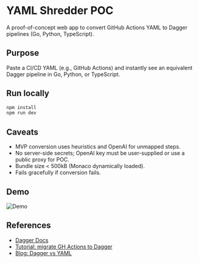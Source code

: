 # YAML Shredder POC

A proof-of-concept web app to convert GitHub Actions YAML to Dagger pipelines (Go, Python, TypeScript).

## Purpose

Paste a CI/CD YAML (e.g., GitHub Actions) and instantly see an equivalent Dagger pipeline in Go, Python, or TypeScript.

## Run locally

```sh
npm install
npm run dev
```

## Caveats
- MVP conversion uses heuristics and OpenAI for unmapped steps.
- No server-side secrets; OpenAI key must be user-supplied or use a public proxy for POC.
- Bundle size < 500kB (Monaco dynamically loaded).
- Fails gracefully if conversion fails.

## Demo

![Demo](public/demo.gif)

## References
- [Dagger Docs](https://docs.dagger.io/integrations/github-actions/)
- [Tutorial: migrate GH Actions to Dagger](https://labs.iximiuz.com/en/posts/running-dagger-pipelines-on-github-actions-3ce5f37d)
- [Blog: Dagger vs YAML](https://alfonsofortunato.com/posts/dagger/)
